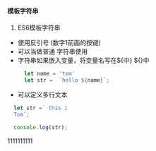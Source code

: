 #### 模板字符串
1. ES6模板字符串
  * 使用反引号 (数字1前面的按键)
  * 可以当做普通 字符串使用
  * 字符串如果嵌入变量，将变量名写在${中}
  ${}中
    ```javascript
      let name = 'tom'
      let str =  `hello ${name}`;
    ```
  * 可以定义多行文本
  ```javascript
    let str =` this i
    Tom`;

    console.log(str);

  ```









































1111111111
